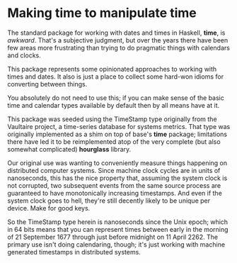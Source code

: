 Making time to manipulate time
==============================

The standard package for working with dates and times in Haskell, **time**, is
_awkward_. That's a subjective judgment, but over the years there have been few
areas more frustrating than trying to do pragmatic things with calendars and
clocks.

This package represents some opinionated approaches to working with times and
dates. It also is just a place to collect some hard-won idioms for converting
between things.

You absolutely do not need to use this; if you can make sense of the basic time
and calendar types available by default then by all means have at it.

This package was seeded using the TimeStamp type originally from the Vaultaire
project, a time-series database for systems metrics. That type was originally
implemented as a shim on top of base's **time** package; limitations there have
led it to be reimplemented atop of the very complete (but also somewhat
complicated) **hourglass** library.

Our original use was wanting to conveniently measure things happening on
distributed computer systems. Since machine clock cycles are in units of
nanoseconds, this has the nice property that, assuming the system clock is not
corrupted, two subsequent events from the same source process are guaranteed to
have monotonically increasing timestamps. And even if the system clock goes to
hell, they're still decently likely to be unique per device. Make for good
keys.

So the TimeStamp type herein is nanoseconds since the Unix epoch; which in 64
bits means that you can represent times between early in the morning of 21
September 1677 through just before midnight on 11 April 2262. The primary use
isn't doing calendaring, though; it's just working with machine generated
timestamps in distributed systems.

